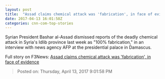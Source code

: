 ```yaml
---
layout: post
title:  "Assad claims chemical attack was 'fabrication', in face of evidence"
date: 2017-04-13 16:01:58Z
categories: cnn-com-top-stories
---
```


Syrian President Bashar al-Assad dismissed reports of the deadly chemical attack in Syria's Idlib province last week as "100% fabrication," in an interview with news agency AFP at the presidential palace in Damascus.


Full story on F3News: [Assad claims chemical attack was 'fabrication', in face of evidence](http://www.f3nws.com/n/ddmNPD)

> Posted on: Thursday, April 13, 2017 9:01:58 PM
